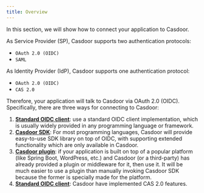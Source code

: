 ```yaml
---
title: Overview
---
```


In this section, we will show how to connect your application to Casdoor. 

As Service Provider (SP), Casdoor supports two authentication protocols:

- `OAuth 2.0 (OIDC)`
- `SAML`

As Identity Provider (IdP), Casdoor supports one authentication protocol:

- `OAuth 2.0 (OIDC)`
- `CAS 2.0`

Therefore, your application will talk to Casdoor via OAuth 2.0 (OIDC). Specifically, there are three ways for connecting to Casdoor:

1. **[Standard OIDC client](/docs/how-to-connect/oidc-client)**: use a standard OIDC client implementation, which is usually widely provided in any programming language or framework.
2. **[Casdoor SDK](/docs/how-to-connect/sdk)**: For most programming languages, Casdoor will provide easy-to-use SDK library on top of OIDC, with supporting extended functionality which are only available in Casdoor.
3. **[Casdoor plugin](/docs/how-to-connect/plugin)**: if your application is built on top of a popular platform (like Spring Boot, WordPress, etc.) and Casdoor (or a third-party) has already provided a plugin or middleware for it, then use it. It will be much easier to use a plugin than manually invoking Casdoor SDK because the former is specially made for the platform.
4. **[Standard OIDC client](/docs/how-to-connect/cas)**: Casdoor have implemented CAS 2.0 features.  